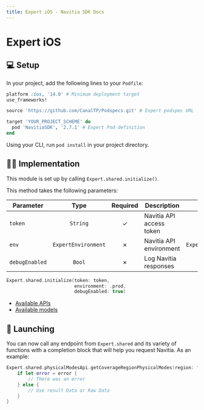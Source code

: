 ```yaml
---
title: Expert iOS - Navitia SDK Docs
---
```


# Expert iOS

## 💻 Setup

In your project, add the following lines to your `Podfile`:

```ruby
platform :ios, '14.0' # Minimum deployment target
use_frameworks!

source 'https://github.com/CanalTP/Podspecs.git' # Expert podspec URL

target 'YOUR_PROJECT_SCHEME' do
  pod 'NavitiaSDK', '2.7.1' # Expert Pod definition
end
```

Using your CLI, run `pod install` in your project directory.

## 👨‍💻 Implementation

This module is set up by calling `Expert.shared.initialize()`.<br>

This method takes the following parameters:

| Parameter | Type | Required | Description | Default |
| --- | :---: | :---: | --- | :---: |
| `token` | `String` | ✓ | Navitia API access token | ✗ |
| `env` | `ExpertEnvironment` | ✗ | Navitia API environment | `ExpertEnvironment.prod` |
| `debugEnabled` | `Bool` | ✗ | Log Navitia responses | `false` |

```swift
Expert.shared.initialize(token: token,
                         environment: .prod,
                         debugEnabled: true)
```

* [Available APIs](apis.md)
* [Available models](models.md)

## 🚀 Launching

You can now call any endpoint from `Expert.shared` and its variety of functions with a completion block that will help you request Navitia. As an example:

```swift
Expert.shared.physicalModesApi.getCoverageRegionPhysicalModes(region: "YOUR_COVERAGE")  { result, rawData, error in
    if let error = error {
        // There was an error
    } else {
        // Use result Data or Raw Data
    }
}
```
